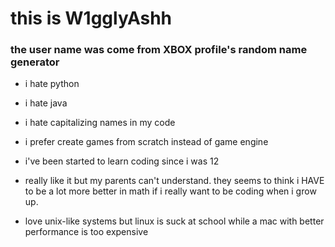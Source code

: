 # this is W1gglyAshh
### the user name was come from XBOX profile's random name generator
- i hate python
- i hate java
- i hate capitalizing names in my code
- i prefer create games from scratch instead of game engine

- i've been started to learn coding since i was 12
- really like it but my parents can't understand. they seems to think i HAVE to be a lot more better in math if i really want to be coding when i grow up.
- love unix-like systems but linux is suck at school while a mac with better performance is too expensive
